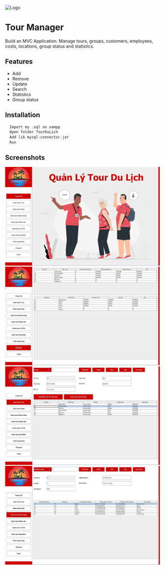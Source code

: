 
![Logo](https://is2-ssl.mzstatic.com/image/thumb/Purple115/v4/26/af/2b/26af2b0d-cc10-6f85-6788-42d6b73d6660/iMessage_App_Icon-0-0-1x_U007emarketing-0-0-0-0-0-3-sRGB-0-0-0-GLES2_U002c0-512MB-85-181-0-0.png/266x200bb.jpeg)


# Tour Manager

Build an MVC Application. Manage tours, groups, customers, employees, costs, locations, group status and statistics.



## Features

- Add
- Remove
- Update
- Search
- Statistics
- Group status

## Installation
```bash
  Import my .sql on xampp
  Open folder TourDuLich
  Add lib mysql-connector.jar
  Run
```

    
## Screenshots

![App Screenshot](https://github.com/thienlong306/QuanLyTourDuLich_XDMHPL/blob/main/Img/i%20(1).jpg)
![App Screenshot](https://github.com/thienlong306/QuanLyTourDuLich_XDMHPL/blob/main/Img/i%20(2).jpg)
![App Screenshot](https://github.com/thienlong306/QuanLyTourDuLich_XDMHPL/blob/main/Img/i%20(3).jpg)
![App Screenshot](https://github.com/thienlong306/QuanLyTourDuLich_XDMHPL/blob/main/Img/i%20(4).jpg)



